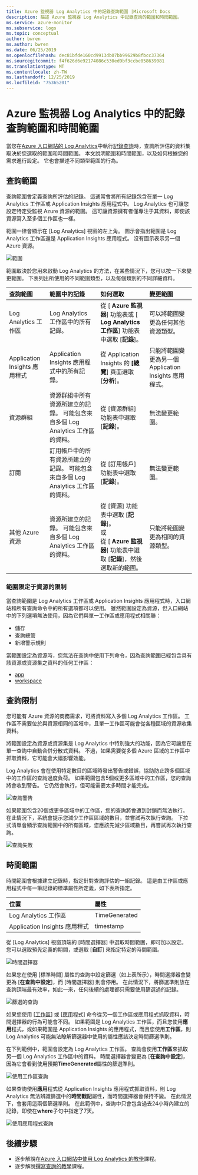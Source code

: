 ```yaml
---
title: Azure 監視器 Log Analytics 中的記錄查詢範圍 |Microsoft Docs
description: 描述 Azure 監視器 Log Analytics 中記錄查詢的範圍和時間範圍。
ms.service: azure-monitor
ms.subservice: logs
ms.topic: conceptual
author: bwren
ms.author: bwren
ms.date: 06/25/2019
ms.openlocfilehash: dec81bfde160cd9913db07bb99629b8fbcc37364
ms.sourcegitcommit: f4f626d6e92174086c530ed9bf3ccbe058639081
ms.translationtype: MT
ms.contentlocale: zh-TW
ms.lasthandoff: 12/25/2019
ms.locfileid: "75365201"
---
```

# <a name="log-query-scope-and-time-range-in-azure-monitor-log-analytics"></a>Azure 監視器 Log Analytics 中的記錄查詢範圍和時間範圍
當您在[Azure 入口網站的 Log Analytics](get-started-portal.md)中執行[記錄查詢](log-query-overview.md)時，查詢所評估的資料集取決於您選取的範圍和時間範圍。 本文說明範圍和時間範圍，以及如何根據您的需求進行設定。 它也會描述不同類型範圍的行為。


## <a name="query-scope"></a>查詢範圍
查詢範圍會定義查詢所評估的記錄。 這通常會將所有記錄包含在單一 Log Analytics 工作區或 Application Insights 應用程式中。 Log Analytics 也可讓您設定特定受監視 Azure 資源的範圍。 這可讓資源擁有者僅專注于其資料，即使該資源寫入至多個工作區也一樣。

範圍一律會顯示在 [Log Analytics] 視窗的左上角。 圖示會指出範圍是 Log Analytics 工作區還是 Application Insights 應用程式。 沒有圖示表示另一個 Azure 資源。

![範圍](media/scope/scope.png)

範圍取決於您用來啟動 Log Analytics 的方法，在某些情況下，您可以按一下來變更範圍。 下表列出所使用的不同範圍類型，以及每個類別的不同詳細資料。

| 查詢範圍 | 範圍中的記錄 | 如何選取 | 變更範圍 |
|:---|:---|:---|:---|
| Log Analytics 工作區 | Log Analytics 工作區中的所有記錄。 | 從 [ **Azure 監視器**] 功能表或 [ **Log Analytics 工作區**] 功能表中選取 [**記錄**]。  | 可以將範圍變更為任何其他資源類型。 |
| Application Insights 應用程式 | Application Insights 應用程式中的所有記錄。 | 從 Application Insights 的 **[總覽**] 頁面選取 [**分析**]。 | 只能將範圍變更為另一個 Application Insights 應用程式。 |
| 資源群組 | 資源群組中所有資源所建立的記錄。 可能包含來自多個 Log Analytics 工作區的資料。 | 從 [資源群組] 功能表中選取 [**記錄**]。 | 無法變更範圍。|
| 訂閱 | 訂用帳戶中的所有資源所建立的記錄。 可能包含來自多個 Log Analytics 工作區的資料。 | 從 [訂用帳戶] 功能表中選取 [**記錄**]。   | 無法變更範圍。 |
| 其他 Azure 資源 | 資源所建立的記錄。 可能包含來自多個 Log Analytics 工作區的資料。  | 從 [資源] 功能表中選取 [**記錄**]。<br>或<br>從 [ **Azure 監視器**] 功能表中選取 [**記錄**]，然後選取新的範圍。 | 只能將範圍變更為相同的資源類型。 |

### <a name="limitations-when-scoped-to-a-resource"></a>範圍限定于資源的限制

當查詢範圍是 Log Analytics 工作區或 Application Insights 應用程式時，入口網站和所有查詢命令中的所有選項都可以使用。 雖然範圍設定為資源，但入口網站中的下列選項無法使用，因為它們與單一工作區或應用程式相關聯：

- 儲存
- 查詢總管
- 新增警示規則

當範圍設定為資源時，您無法在查詢中使用下列命令，因為查詢範圍已經包含具有該資源或資源集之資料的任何工作區：

- [app](app-expression.md)
- [workspace](workspace-expression.md)
 

## <a name="query-limits"></a>查詢限制
您可能有 Azure 資源的商務需求，可將資料寫入多個 Log Analytics 工作區。 工作區不需要位於與資源相同的區域中，且單一工作區可能會從各種區域的資源收集資料。  

將範圍設定為資源或資源集是 Log Analytics 中特別強大的功能，因為它可讓您在單一查詢中自動合併分散式資料。 不過，如果需要從多個 Azure 區域的工作區中抓取資料，它可能會大幅影響效能。

Log Analytics 會在使用特定數目的區域時發出警告或錯誤，協助防止跨多個區域中的工作區的查詢過度負荷。 如果範圍包含5個或更多區域中的工作區，您的查詢將會收到警告。 它仍然會執行，但可能需要太多時間才能完成。

![查詢警告](media/scope/query-warning.png)

如果範圍包含20個或更多區域中的工作區，您的查詢將會遭到封鎖而無法執行。 在此情況下，系統會提示您減少工作區區域的數目，並嘗試再次執行查詢。 下拉式清單會顯示查詢範圍中的所有區域，您應該先減少區域數目，再嘗試再次執行查詢。

![查詢失敗](media/scope/query-failed.png)


## <a name="time-range"></a>時間範圍
時間範圍會根據建立記錄時，指定針對查詢評估的一組記錄。 這是由工作區或應用程式中每一筆記錄的標準屬性所定義，如下表所指定。

| 位置 | 屬性 |
|:---|:---|
| Log Analytics 工作區          | TimeGenerated |
| Application Insights 應用程式 | timestamp     |

從 [Log Analytics] 視窗頂端的 [時間選擇器] 中選取時間範圍，即可加以設定。  您可以選取預先定義的期間，或選取 [**自訂**] 來指定特定的時間範圍。

![時間選擇器](media/scope/time-picker.png)

如果您在使用 [標準時間] 屬性的查詢中設定篩選（如上表所示），時間選擇器會變更為 [**在查詢中設定**]，而 [時間選擇器] 則會停用。 在此情況下，將篩選準則放在查詢頂端最有效率，如此一來，任何後續的處理都只需要使用篩選過的記錄。

![篩選的查詢](media/scope/query-filtered.png)

如果您使用 [[工作區](workspace-expression.md)] 或 [[應用](app-expression.md)程式] 命令從另一個工作區或應用程式抓取資料，時間選擇器的行為可能會不同。 如果範圍是 Log Analytics 工作區，而且您使用**應用**程式，或如果範圍是 Application Insights 的應用程式，而且您使用**工作區**，則 Log Analytics 可能無法瞭解篩選器中使用的屬性應該決定時間篩選準則。

在下列範例中，範圍會設定為 Log Analytics 工作區。  查詢會使用**工作區**來抓取另一個 Log Analytics 工作區中的資料。 時間選擇器會變更為 [**在查詢中設定**]，因為它會看到使用預期**TimeGenerated**屬性的篩選準則。

![使用工作區查詢](media/scope/query-workspace.png)

如果查詢使用**應用**程式從 Application Insights 應用程式抓取資料，則 Log Analytics 無法辨識篩選中的**時間戳記**屬性，而時間選擇器會保持不變。 在此情況下，會套用這兩個篩選準則。 在此範例中，查詢中只會包含過去24小時內建立的記錄，即使在**where**子句中指定了7天。

![使用應用程式查詢](media/scope/query-app.png)

## <a name="next-steps"></a>後續步驟

- 逐步解說在[Azure 入口網站中使用 Log Analytics 的教學](get-started-portal.md)課程。
- 逐步解說[撰寫查詢的教學](get-started-queries.md)課程。
